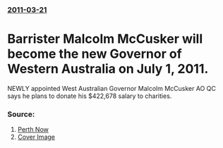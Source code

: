 ### [2011-03-21](/news/2011/03/21/index.md)

# Barrister Malcolm McCusker will become the new Governor of Western Australia on July 1, 2011. 

NEWLY appointed West Australian Governor Malcolm McCusker AO QC says he plans to donate his $422,678 salary to charities.


### Source:

1. [Perth Now](http://www.perthnow.com.au/news/western-australia/malcolm-mccusker-announced-as-new-wa-governor/story-e6frg14c-1226025500122)
1. [Cover Image](http://cdn.newsapi.com.au/image/v1/e82bd03047d139ccf78d01f8a11923bf)
